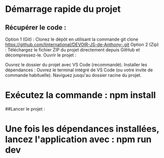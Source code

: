 # Démarrage rapide du projet
## Récupérer le code :

Option 1 (Git) : Clonez le dépôt en utilisant la commande git clone https://github.com/linternational/DEVOIR-JS-de-Anthony-.git
Option 2 (Zip) : Téléchargez le fichier ZIP du projet directement depuis GitHub et décompressez-le.
Ouvrir le projet :

Ouvrez le dossier du projet avec VS Code (recommandé).
Installer les dépendances : 
Ouvrez le terminal intégré de VS Code (ou votre invite de commande habituelle).
Naviguez jusqu'au dossier racine du projet.
# Exécutez la commande : npm install
##Lancer le projet :

# Une fois les dépendances installées, lancez l'application avec :  npm run dev
